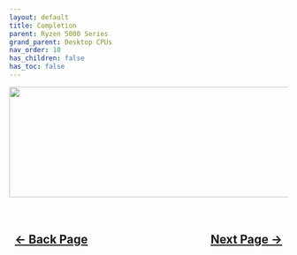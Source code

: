 ```yaml
---
layout: default
title: Completion
parent: Ryzen 5000 Series
grand_parent: Desktop CPUs
nav_order: 10
has_children: false
has_toc: false
---
```


<style>
  .navigation-container {
    display: flex;
    justify-content: space-between;
    align-items: center;
    width: 100%;
  }
  
  .nav-button {
    margin: 10px;
  }

  .section-title{
    text-align: center
  }

  .key-title{
    text-align: left
  }
</style>

<p align="center">
  <img width="650" height="200" src="../../../../../assets/Header-ConfigComplete.png">
</p>

<h2 align="center">
  <br>
  <div class="navigation-container">
    <a class="nav-button" href="../09-UEFI/">&larr; Back Page</a>
    <a class="nav-button" href="../../../../../osinstall/01-PlanningInstallDisk/">Next Page &rarr;</a>
  </div>
  <br>
</h2>
